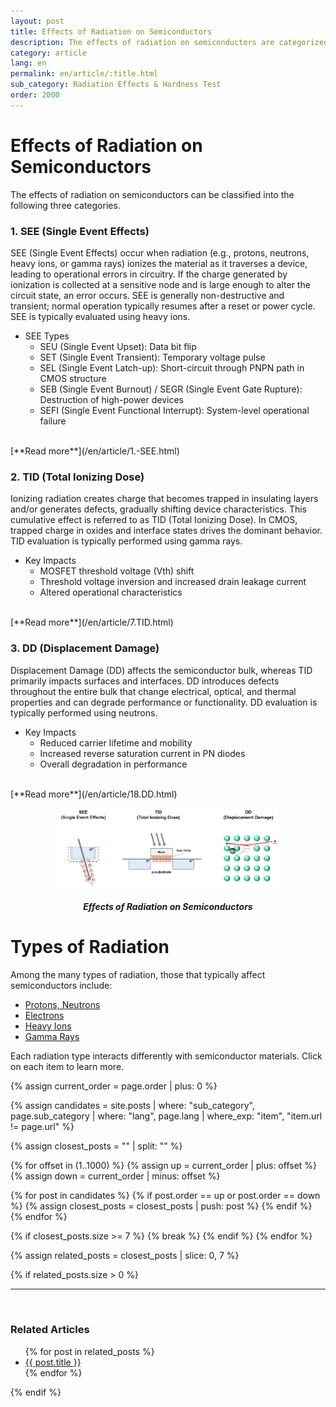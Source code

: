```yaml
---
layout: post
title: Effects of Radiation on Semiconductors
description: The effects of radiation on semiconductors are categorized into SEE, TID, and DD. This article explains the mechanisms, evaluation methods, and key impacts of each. It covers the fundamental concepts necessary to ensure semiconductor reliability and radiation hardness.
category: article
lang: en
permalink: en/article/:title.html
sub_category: Radiation Effects & Hardness Test
order: 2000
---
```


# Effects of Radiation on Semiconductors

The effects of radiation on semiconductors can be classified into the following three categories.

### 1. SEE (Single Event Effects)

SEE (Single Event Effects) occur when radiation (e.g., protons, neutrons, heavy ions, or gamma rays) ionizes the material as it traverses a device, leading to operational errors in circuitry. If the charge generated by ionization is collected at a sensitive node and is large enough to alter the circuit state, an error occurs. SEE is generally non-destructive and transient; normal operation typically resumes after a reset or power cycle.
SEE is typically evaluated using heavy ions.<br>
- SEE Types  
  - SEU (Single Event Upset): Data bit flip  
  - SET (Single Event Transient): Temporary voltage pulse  
  - SEL (Single Event Latch-up): Short-circuit through PNPN path in CMOS structure  
  - SEB (Single Event Burnout) / SEGR (Single Event Gate Rupture): Destruction of high-power devices  
  - SEFI (Single Event Functional Interrupt): System-level operational failure  
<br>
[**Read more**](/en/article/1.-SEE.html)

### 2. TID (Total Ionizing Dose)

Ionizing radiation creates charge that becomes trapped in insulating layers and/or generates defects, gradually shifting device characteristics. This cumulative effect is referred to as TID (Total Ionizing Dose). In CMOS, trapped charge in oxides and interface states drives the dominant behavior.
TID evaluation is typically performed using gamma rays.<br>
- Key Impacts  
  - MOSFET threshold voltage (Vth) shift  
  - Threshold voltage inversion and increased drain leakage current  
  - Altered operational characteristics  
<br>
[**Read more**](/en/article/7.TID.html)

### 3. DD (Displacement Damage)

Displacement Damage (DD) affects the semiconductor bulk, whereas TID primarily impacts surfaces and interfaces. DD introduces defects throughout the entire bulk that change electrical, optical, and thermal properties and can degrade performance or functionality.
DD evaluation is typically performed using neutrons.<br>
- Key Impacts  
  - Reduced carrier lifetime and mobility  
  - Increased reverse saturation current in PN diodes  
  - Overall degradation in performance  
<br>
[**Read more**](/en/article/18.DD.html)

<br>
<p align="center"> 
  <img src="/assets/Articles/radiation_effects.webp" alt="Radiation Effects" style="width: 70%;">
</p>

<!-- Image Caption -->
<div align="center"> 
<h5>Effects of Radiation on Semiconductors</h5>
</div>

# Types of Radiation

Among the many types of radiation, those that typically affect semiconductors include:

- [Protons, Neutrons](/en/article/23.Nucleons.html)
- [Electrons](/en/article/22.electrons.html)
- [Heavy Ions](/en/article/24.ions.html)
- [Gamma Rays](/en/article/21.photons.html)

Each radiation type interacts differently with semiconductor materials. Click on each item to learn more.

{% assign current_order = page.order | plus: 0 %}

{% assign candidates = site.posts 
  | where: "sub_category", page.sub_category 
  | where: "lang", page.lang 
  | where_exp: "item", "item.url != page.url" 
%}

{% assign closest_posts = "" | split: "" %}

{% for offset in (1..1000) %}
  {% assign up = current_order | plus: offset %}
  {% assign down = current_order | minus: offset %}

  {% for post in candidates %}
    {% if post.order == up or post.order == down %}
      {% assign closest_posts = closest_posts | push: post %}
    {% endif %}
  {% endfor %}

  {% if closest_posts.size >= 7 %}
    {% break %}
  {% endif %}
{% endfor %}

{% assign related_posts = closest_posts | slice: 0, 7 %}

{% if related_posts.size > 0 %}
  <hr>
  <br>
  <h3>Related Articles</h3>
  <ul>
    {% for post in related_posts %}
      <li><a href="{{ post.url }}">{{ post.title }}</a></li>
    {% endfor %}
  </ul>
{% endif %}
